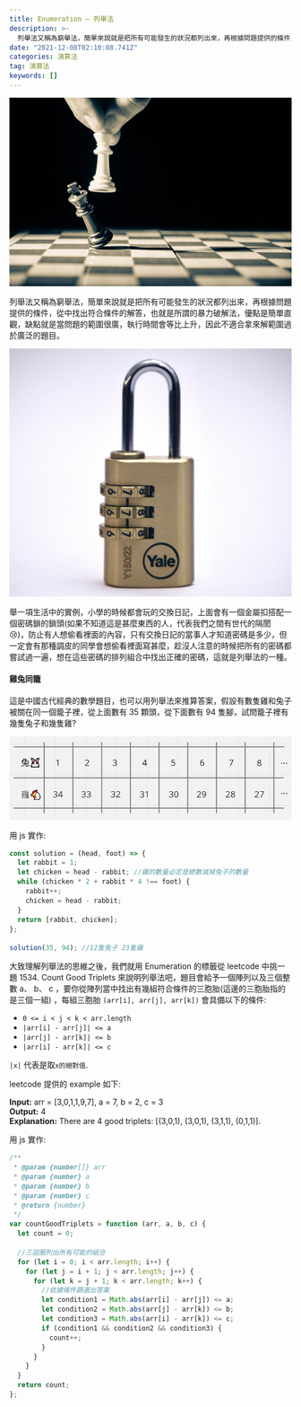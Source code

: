```yaml
---
title: Enumeration — 列舉法
description: >-
  列舉法又稱為窮舉法，簡單來說就是把所有可能發生的狀況都列出來，再根據問題提供的條件，從中找出符合條件的解答，也就是所謂的暴力破解法，優點是簡單直觀，缺點就是當問題的範圍很廣，執行時間會等比上升，因此不適合拿來解範圍過於廣泛的題目。
date: "2021-12-08T02:10:08.741Z"
categories: 演算法
tag: 演算法
keywords: []
---
```


![](/img/1__twLXMIGla8wjqVp0AmTpzQ.jpeg)

列舉法又稱為窮舉法，簡單來說就是把所有可能發生的狀況都列出來，再根據問題提供的條件，從中找出符合條件的解答，也就是所謂的暴力破解法，優點是簡單直觀，缺點就是當問題的範圍很廣，執行時間會等比上升，因此不適合拿來解範圍過於廣泛的題目。

![](/img/1__OEetmO8t38ZmAznwC__LvQg.png)

舉一項生活中的實例，小學的時候都會玩的交換日記，上面會有一個金屬扣搭配一個密碼鎖的鎖頭(如果不知道這是甚麼東西的人，代表我們之間有世代的隔閡 😢)，防止有人想偷看裡面的內容，只有交換日記的當事人才知道密碼是多少，但一定會有那種調皮的同學會想偷看裡面寫甚麼，趁沒人注意的時候把所有的密碼都嘗試過一遍，想在這些密碼的排列組合中找出正確的密碼，這就是列舉法的一種。

#### 雞兔同籠

這是中國古代經典的數學題目，也可以用列舉法來推算答案，假設有數隻雞和兔子被關在同一個籠子裡，從上面數有 35 顆頭，從下面數有 94 隻腳，試問籠子裡有幾隻兔子和幾隻雞?

![](/img/1__ciUx1OfdIJOcZBiO19j__0w.png)

用 js 實作:

```javascript
const solution = (head, foot) => {
  let rabbit = 1;
  let chicken = head - rabbit; //雞的數量必定是總數減掉兔子的數量
  while (chicken * 2 + rabbit * 4 !== foot) {
    rabbit++;
    chicken = head - rabbit;
  }
  return [rabbit, chicken];
};

solution(35, 94); //12隻兔子 23隻雞
```

大致理解列舉法的思維之後，我們就用 Enumeration 的標籤從 leetcode 中挑一題 1534. Count Good Triplets 來說明列舉法吧，題目會給予一個陣列以及三個整數 a、 b、 c ，要你從陣列當中找出有幾組符合條件的三胞胎(這邊的三胞胎指的是三個一組) ，每組三胞胎 `(arr[i], arr[j], arr[k])` 會具備以下的條件:

- `0 <= i < j < k < arr.length`
- `|arr[i] - arr[j]| <= a`
- `|arr[j] - arr[k]| <= b`
- `|arr[i] - arr[k]| <= c`

`|x|` 代表是取`x的絕對值`.

leetcode 提供的 example 如下:

**Input:** arr = \[3,0,1,1,9,7\], a = 7, b = 2, c = 3  
**Output:** 4  
**Explanation:** There are 4 good triplets: \[(3,0,1), (3,0,1), (3,1,1), (0,1,1)\].

用 js 實作:

```javascript
/**
 * @param {number[]} arr
 * @param {number} a
 * @param {number} b
 * @param {number} c
 * @return {number}
 */
var countGoodTriplets = function (arr, a, b, c) {
  let count = 0;

  //三迴圈列出所有可能的組合
  for (let i = 0; i < arr.length; i++) {
    for (let j = i + 1; j < arr.length; j++) {
      for (let k = j + 1; k < arr.length; k++) {
        //依據條件篩選出答案
        let condition1 = Math.abs(arr[i] - arr[j]) <= a;
        let condition2 = Math.abs(arr[j] - arr[k]) <= b;
        let condition3 = Math.abs(arr[i] - arr[k]) <= c;
        if (condition1 && condition2 && condition3) {
          count++;
        }
      }
    }
  }
  return count;
};
```
